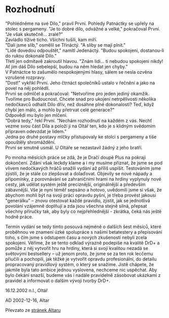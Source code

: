 <h1>Rozhodnutí</h1>

<div class="introduction">
    <div>"Pohlédněme na své Dílo," pravil První. Pohledy Patnáctky se upřely na stolec s pergameny.
        "Je to dobré dílo, odvážné a velké," pokračoval První. "Je však skutečně... zralé?"
    </div>
    <div>Zavládlo tíživé ticho. Všichni tušili, kam míří.</div>
    <div>"Dali jsme slib," osmělil se Třináctý. "A sliby se mají plnit."</div>
    <div>"Lidé dovedou odpouštět," namítl Jedenáctý. "Budou spokojeni, dostanou-li do rukou dokonalé
        Dílo."
    </div>
    <div>Třetí jen odmítavě zakroutil hlavou. "Znám lidi... ti nebudou spokojeni nikdy! Ať jim dáš
        Dílo sebelepší, budou na něm hledat jen chyby."
    </div>
    <div>V Patnáctce to zašumělo nespokojenými hlasy, sálem se nesla ozvěna vzrušené rozpravy.</div>
    <div>"Dost!" vykřikl První. Jeho čtrnáct společníků ustalo v řečnění a jako na povel na něj
        pohlédli.
    </div>
    <div>První se odmlčel a pokračoval: "Netvoříme pro jeden jediný okamžik. Tvoříme pro Budoucnost.
        Chcete snad pro ukojení netrpělivosti několika nedočkavců odhalit Dílo dřív, než dosáhne
        plné dokonalosti? Teď, když chybí jen málo, a mohlo by přetrvat celé generace?"
    </div>
    <div>Odpovědí mu bylo jen mlčení.</div>
    <div>"Dobrá tedy," řekl První. "Nechám rozhodnutí na každém z vás. Nechť vezme svou část Díla a
        položí ji na Oltář ten, kdo je s klidným svědomím připraven odevzdat je lidem."
    </div>
    <div>Jedna po druhé postavy mlčky přistupovaly ke stolci s pergameny a tiše opouštěly
        shromáždění.
    </div>
    <div>První se smutně usmál. U Oltáře se nezastavil žádný z jeho bratří.</div>
</div>

<p>Po mnoha měsících práce se zdá, že je Dračí doupě Plus na pokraji dokončení. Zdání však leckdy
    klame a i my musíme přiznat, že jsme se pod vlivem nedočkavých hráčů snažili vydání až příliš
    uspíšit. Testováním jsme zjistili, že je stále co zlepšovat a dolaďovat. Objevily se nové nápady
    a připomínky, z porovnávání se zahraničními hrami na hrdiny vyplynuly nové cesty, jak udělat
    systém ještě preciznější, originálnější a především zábavnější. Vše je nyní téměř sepsáno a
    hotovo, uvědomili jsme si však, že abychom mohli být na svoji práci opravdu pyšní, je třeba
    provést jakousi "generálku" – znovu otestovat každé pravidlo, zjistit, jak se jednotlivá
    povolání vzájemně doplňují a zda jsou všechna stejně silná, přepsat všechny příručky tak, aby
    byly co nejpřehlednější - zkrátka, čeká nás ještě hodně práce.</p>

<p>Termín vydání se tedy tímto posouvá nejméně o dalších šest měsíců, které proběhnou ve znamení
    úzké spolupráce s našimi betatestery a přepisování toho, s čím jsme s odstupem času a nových
    zkušeností nebyli zcela spokojeni. Věříme, že se tento odklad výrazně podepíše na kvalitě DrD+ a
    pomůže z něj vytvořit hru na hrdiny, která si svojí kvalitou nezadá se světovými bestsellery –
    už jenom proto, že jsme se za ten rok lecčemu přiučili a pochopili, jak těžké je vytvořit
    opravdu profesionální, do detailu propracovaný pravidlový systém, o který se snažíme. Jistě
    chápete, že jakmile byla tato ambice jednou vyslovena, nechceme nic uspěchat. Aby bylo čekání
    snazší, budeme vás i nadále pravidelně zásobovat ukázkami z pravidel a informovat o dalším
    vývoji tvorby DrD+.</p>

<p>16.12.2002 n.l., Oltář</p>

<p>AD 2002-12-16, Altar</p>

<div class="footer">Převzato ze <a href="http://www.altar.cz/drdplus/rozhodnuti.html">stránek
    Altaru</a></div>